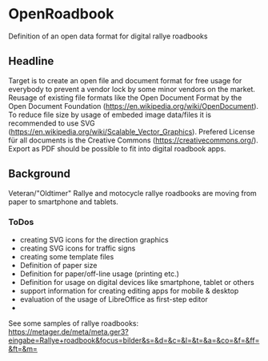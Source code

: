 # OpenRoadbook
Definition of an open data format for digital rallye roadbooks

## Headline
Target is to create an open file and document format for free usage for everybody to prevent a vendor lock by some minor vendors on the market.
Reusage of existing file formats like the Open Document Format by the Open Document Foundation (https://en.wikipedia.org/wiki/OpenDocument).
To reduce file size by usage of embeded image data/files it is recommended to use SVG (https://en.wikipedia.org/wiki/Scalable_Vector_Graphics).
Prefered License für all documents is the Creative Commons (https://creativecommons.org/).
Export as PDF should be possible to fit into digital roadbook apps.

## Background
Veteran/"Oldtimer" Rallye and motocycle rallye roadbooks are moving from paper to smartphone and tablets.

### ToDos
* creating SVG icons for the direction graphics
* creating SVG icons for traffic signs
* creating some template files 
* Definition of paper size
* Definition for paper/off-line usage (printing etc.)
* Definition for usage on digital devices like smartphone, tablet or others
* support information for creating editing apps for mobile & desktop 
* evaluation of the usage of LibreOffice as first-step editor
* 

See some samples of rallye roadbooks: https://metager.de/meta/meta.ger3?eingabe=Rallye+roadbook&focus=bilder&s=&d=&c=&l=&t=&a=&co=&f=&ff=&ft=&m=

